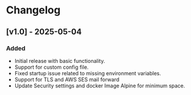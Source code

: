 # Changelog

## [v1.0] - 2025-05-04
### Added
- Initial release with basic functionality.
- Support for custom config file.
- Fixed startup issue related to missing environment variables.
- Support for TLS and AWS SES mail forward
- Update Security settings and docker Image Alpine for minimum space.